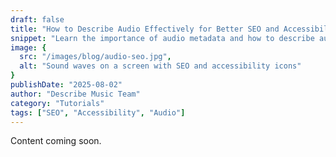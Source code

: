 ```yaml
---
draft: false
title: "How to Describe Audio Effectively for Better SEO and Accessibility"
snippet: "Learn the importance of audio metadata and how to describe audio to improve your content's SEO ranking and make it more accessible to all users."
image: {
  src: "/images/blog/audio-seo.jpg",
  alt: "Sound waves on a screen with SEO and accessibility icons"
}
publishDate: "2025-08-02"
author: "Describe Music Team"
category: "Tutorials"
tags: ["SEO", "Accessibility", "Audio"]
---
```


Content coming soon.
